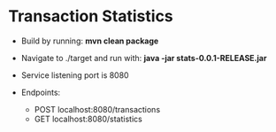 # Transaction Statistics 


*	Build by running: **mvn clean package**

*	Navigate to ./target and run with: **java -jar stats-0.0.1-RELEASE.jar** 

*	Service listening port is 8080

* 	Endpoints:

	+ POST localhost:8080/transactions
	+ GET localhost:8080/statistics

